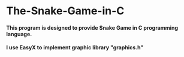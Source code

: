 # The-Snake-Game-in-C
#### This program is designed to provide Snake Game in C programming language.
#### I use EasyX to implement graphic library "graphics.h"
